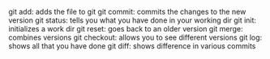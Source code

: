 git add: adds the file to git
git commit: commits the changes to the new version
git status: tells you what you have done in your working dir
git init: initializes a work dir
git reset: goes back to an older version
git merge: combines versions
git checkout: allows you to see different versions
git log: shows all that you have done
git diff: shows difference in various commits

